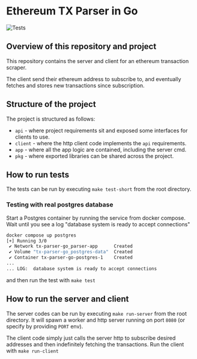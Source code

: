 # Ethereum TX Parser in Go

![Tests](https://github.com/devshark/tx-parser-go/actions/workflows/run-tests.yaml/badge.svg?branch=main)

## Overview of this repository and project

This repository contains the server and client for an ethereum transaction scraper.

The client send their ethereum address to subscribe to, and eventually fetches and stores new transactions since subscription.

## Structure of the project

The project is structured as follows:

- `api` - where project requirements sit and exposed some interfaces for clients to use.
- `client` - where the http client code implements the `api` requirements.
- `app` - where all the app logic are contained, including the server cmd.
- `pkg` - where exported libraries can be shared across the project.

## How to run tests

The tests can be run by executing `make test-short` from the root directory.

### Testing with real postgres database

Start a Postgres container by running the service from docker compose. Wait until you see a log "database system is ready to accept connections"

```sh
docker compose up postgres
[+] Running 3/0
 ✔ Network tx-parser-go_parser-app      Created                                                                                                               0.0s
 ✔ Volume "tx-parser-go_postgres-data"  Created                                                                                                               0.0s
 ✔ Container tx-parser-go-postgres-1    Created                                                                                                               0.0s
...
... LOG:  database system is ready to accept connections
```

and then run the test with `make test`

## How to run the server and client

The server codes can be run by executing `make run-server` from the root directory. It will spawn a worker and http server running on port `8080` (or specify by providing `PORT` env).

The client code simply just calls the server http to subscribe desired addresses and then indefinitely fetching the transactions. Run the client with `make run-client`
